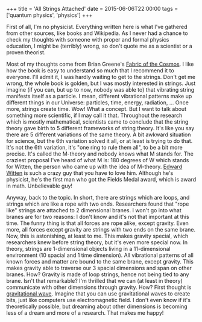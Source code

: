 +++
title = 'All Strings Attached'
date = 2015-06-06T22:00:00
tags = ['quantum physics', 'physics']
+++

First of all, I'm no physicist. Everything written here is what I've gathered
from other sources, like books and Wikipedia. As I never had a chance to check
my thoughts with someone with proper and formal physics education, I might be
(terribly) wrong, so don't quote me as a scientist or a proven theorist.

Most of my thoughts come from Brian Greene's
[Fabric of the Cosmos](http://www.briangreene.org/?page_id=24). I like how
the book is easy to understand so much that I recommend it to everyone. I'll
admit it, I was hardly waiting to get to the strings. Don't get me wrong, the
whole book is golden, but I was mostly interested in strings. Just imagine
(if you can, but up to now, nobody was able to) that vibrating string manifests
itself as a particle. I mean, different vibrational patterns make up different
things in our Universe: particles, time, energy, radiation, ...  Once more,
strings create time. Wow! What a concept. But I want to talk about something
more scientific, if I may call it that. Throughout the research which is mostly
mathematical, scientists came to conclude that the string theory gave birth to
5 different frameworks of string theory. It's like you say there are 5 different
variations of the same theory. A bit awkward situation for science, but the 6th
variation solved it all, or at least is trying to do that. It's not the 6th
variation, it's "one ring to rule them all", to be a bit more precise. It's
called the M-theory and nobody knows what M stands for. The craziest proposal
I've heard of what M is: 180 degrees of W which stands for Witten, the person
who came up with the idea of M-theory.
[Edward Witten](http://en.wikipedia.org/wiki/Edward_Witten) is such a crazy guy
that you have to love him. Although he's physicist, he's the first man who got
the Fields Medal award, which is award in math. Unbelievable guy!

Anyway, back to the topic. In short, there are strings which are loops, and
strings which are like a rope with two ends. Researchers found that "rope like"
strings are attached to 2 dimensional branes. I won't go into what branes are
for two reasons: I don't know and it's not that important at this time. The
funny thing is that all forces are rope alike, except gravity. Even more, all
forces except gravity are strings with two ends on the same brane. Now, this is
astonishing, at least to me. This makes gravity special, which researchers knew
before string theory, but it's even more special now. In theory, strings are
1-dimensional objects living in a 11-dimensional environment (10 spacial and 1
time dimension). All vibrational patterns of all known forces and matter are
bound to the same brane, except gravity. This makes gravity able to traverse our
3 spacial dimensions and span on other branes. How? Gravity is made of loop
strings, hence not being tied to any brane. Isn't that remarkable? I'm thrilled
that we can (at least in theory) communicate with other dimensions through
gravity. How? First thought is
[gravitational wave](https://en.wikipedia.org/wiki/Gravitational_wave). Imagine
that you can use gravitational waves to create bits, just like computers use
electromagnetic field. I don't even know if it's theoretically possible, but
dreaming about other dimensions is becoming less of a dream and more of a
research. That makes me happy!
